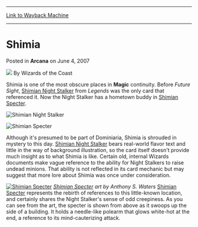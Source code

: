 
---
[Link to Wayback Machine](https://web.archive.org/web/20210501213731/https://magic.wizards.com/en/articles/archive/shimia-2007-06-04)

[_metadata_:author]:- "Wizards of the Coast"
[_metadata_:description]:- "Shimia is one of the most obscure places in Magic continuity. Before Future Sight, Shimian Night Stalker from Legends was the only card that referenced it. Now the Night Stalker has a hometown buddy in Shimian Specter. Although it's presumed to be part of Dominiaria, Shimia is shrouded in mystery to this day. Shimian Night Stalker bears real-world flavor text and little in the"
[_metadata_:generator]:- "Drupal 7 (http://drupal.org)"
[_metadata_:node]:- "602086"
[_metadata_:publish_date]:- "2007-06-04"
[_metadata_:source]:- "div-main-content"
[_metadata_:title]:- "Shimia"
[_metadata_:wayback_capture_timestamp]:- "2021-05-01 21:37:31"
[_metadata_:wayback_raw_url]:- "https://web.archive.org/web/20210501213731id_/https://magic.wizards.com/en/articles/archive/shimia-2007-06-04"
[_metadata_:wayback_url]:- "https://magic.wizards.com/en/articles/archive/shimia-2007-06-04"
---


Shimia
======



 Posted in **Arcana**
 on June 4, 2007 






![](https://media.magic.wizards.com/styles/auth_small/public/images/person/wizards_author.jpg)
By Wizards of the Coast












Shimia is one of the most obscure places in **Magic** continuity. Before *Future Sight*, [Shimian Night Stalker](http://gatherer.wizards.com/Pages/Card/Details.aspx?name=Shimian+Night+Stalker) from *Legends* was the only card that referenced it. Now the Night Stalker has a hometown buddy in [Shimian Specter](http://gatherer.wizards.com/Pages/Card/Details.aspx?name=Shimian+Specter).




![Shimian Night Stalker](http://gatherer.wizards.com/Handlers/Image.ashx?type=card&name=Shimian+Night+Stalker)

![Shimian Specter](http://gatherer.wizards.com/Handlers/Image.ashx?type=card&name=Shimian+Specter)

Although it's presumed to be part of Dominiaria, Shimia is shrouded in mystery to this day. [Shimian Night Stalker](http://gatherer.wizards.com/Pages/Card/Details.aspx?name=Shimian+Night+Stalker) bears real-world flavor text and little in the way of background illustration, so the card itself doesn't provide much insight as to what Shimia is like. Certain old, internal Wizards documents make vague reference to the ability for Night Stalkers to raise undead minions. That ability is not reflected in its card mechanic but may suggest that more lore about Shimia was once under consideration.


[![Shimian Specter](https://media.wizards.com/legacy/magic/images/cardart/fut/shimian_specter_640.jpg)](http://gatherer.wizards.com/Pages/Card/Details.aspx?&name=Shimian%2BSpecter)
*[Shimian Specter](http://gatherer.wizards.com/Pages/Card/Details.aspx?name=Shimian+Specter) art by Anthony S. Waters*
[Shimian Specter](http://gatherer.wizards.com/Pages/Card/Details.aspx?name=Shimian+Specter) represents the rebirth of references to this little-known location, and certainly shares the Night Stalker's sense of odd creepiness. As you can see from the art, the specter is shown from above as it swoops up the side of a building. It holds a needle-like polearm that glows white-hot at the end, a reference to its mind-cauterizing attack.








